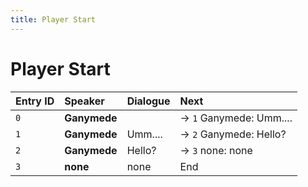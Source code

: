 ```yaml
---
title: Player Start
---
```


# Player Start


| Entry ID | Speaker | Dialogue | Next |
| :------- | :------ | :------- | :------------ |
| `0` | **Ganymede** |  | → `1` Ganymede: Umm\.\.\.\. |
| `1` | **Ganymede** | Umm\.\.\.\. | → `2` Ganymede: Hello? |
| `2` | **Ganymede** | Hello? | → `3` none: none |
| `3` | **none** | none | End |
